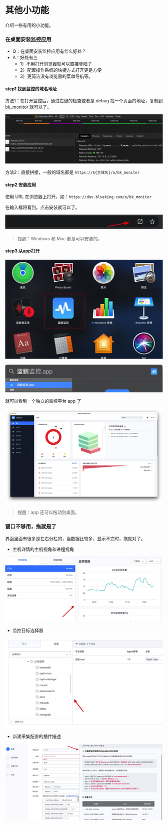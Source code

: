 # 其他小功能

介绍一些有用的小功能。

### 在桌面安装监控应用

* Q：在桌面安装监控应用有什么好处？
* A：好处有三
    * 1）不用打开浏览器就可以直接登陆了
    * 2）配置操作系统的快捷方式打开更是方便
    * 3）更简洁没有浏览器的菜单导航等。

#### step1 找到监控的域名地址

方法1：在打开监控后，通过右键的检查或者是 debug 找一个页面的地址，复制到 bk_monitor 就可以了。

![-w2020](media/15806358666354.jpg)

方法2：直接拼接，一般的域名都是  `https://${主域名}/o/bk_monitor`

#### step2 安装应用

使用 URL 在浏览器上打开，如：`https://dev.blueking.com/o/bk_monitor`

在输入框将看到，点击安装就可以了。

![-w2020](media/15806360558705.jpg)

> 提醒：Windows 和 Mac 都是可以安装的。

#### step3 从app打开

![-w2020](media/15806368035193.jpg)

![-w2020](media/15806361577834.jpg)

就可以看到一个独立的监控平台 app 了

![-w2020](media/15806362187846.jpg)

> 提醒：app 还可以拖动到桌面。

### 窗口不够用，拖就是了

界面里面有很多是左右分栏的，当数据比较多，显示不完时，拖就对了。

* 主机详情的主机视角和进程视角

![-w2020](media/15806364233920.jpg)

* 监控目标选择器

![-w2020](media/15806364871265.jpg)

* 新建采集配置的插件描述

![-w2020](media/15806365875507.jpg)
